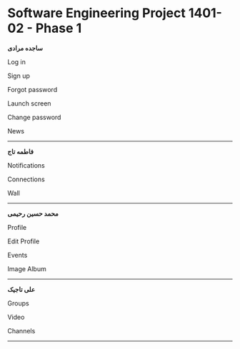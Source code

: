 # Software Engineering Project 1401-02 - Phase 1


**ساجده مرادی**

Log in

Sign up

Forgot password 

Launch screen

Change password

News

***

**فاطمه تاج**

Notifications

Connections

Wall

***

**محمد حسین رحیمی**

Profile

Edit Profile

Events

Image Album

***

**علی تاجیک**

Groups

Video

Channels

***

